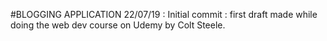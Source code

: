 #BLOGGING APPLICATION
22/07/19 : Initial commit : first draft made while doing the web dev course on Udemy by Colt Steele.  
